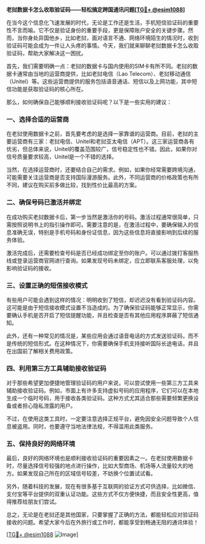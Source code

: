 **老挝数据卡怎么收取验证码——轻松搞定跨国通讯问题[[TG💪+ @esim1088](https://t.me/s/esim1088)]**

在当今这个信息化飞速发展的时代，无论是工作还是生活，手机短信验证码的重要性不言而喻。它不仅是验证身份的重要手段，更是保障账户安全的关键步骤。然而，当你身处异国他乡，比如老挝，面对语言不通、网络环境陌生的情况时，收到验证码可能会成为一件让人头疼的事情。今天，我们就来聊聊老挝数据卡怎么收取验证码，帮助大家解决这一困扰。

首先，我们需要明确一点：老挝的数据卡与国内使用的SIM卡有所不同。老挝的数据卡通常由当地的运营商提供，比如老挝电信（Lao Telecom）、老挝移动通信（Unitel）等。这些运营商提供的服务包括语音通话、短信以及上网功能，其中短信功能是获取验证码的核心所在。

那么，如何确保自己能够顺利接收验证码呢？以下是一些实用的建议：

### 一、选择合适的运营商

在老挝使用数据卡之前，首先要考虑的是选择一家靠谱的运营商。目前，老挝的主要运营商有三家：老挝电信、Unitel和老挝亚太电信（APT）。这三家运营商各有优劣，但总体来说，Unitel的覆盖范围较广，信号稳定性也不错。因此，如果你对信号质量要求较高，Unitel是一个不错的选择。

当然，在选择运营商时，还要结合自己的需求。例如，如果你经常需要跨境沟通，可能需要关注运营商是否支持国际漫游服务。此外，不同运营商的价格政策也有所不同，建议在购买前多做比较，找到性价比最高的方案。

### 二、确保号码已激活并绑定

在成功购买老挝数据卡后，第一步当然是激活你的号码。激活过程通常很简单，只需按照说明书上的指引操作即可。需要注意的是，在激活过程中，要确保输入的信息准确无误，特别是手机号码和身份证信息，因为这些信息将直接影响到后续的服务体验。

激活完成后，还需要检查号码是否已经成功绑定至你的账户。可以通过拨打客服热线或登录运营商官网进行查询。如果发现号码未绑定，应立即联系客服处理，以免影响验证码的接收。

### 三、设置正确的短信接收模式

有些用户可能会遇到这样的情况：明明收到了短信，却迟迟没有看到验证码内容。这可能是由于短信接收模式设置不当造成的。为了确保验证码能够正常显示，你需要确认手机是否开启了短信提醒功能，并且检查是否有其他应用程序屏蔽了短信通知。

此外，还有一种常见的情况是，某些应用会通过语音电话的方式发送验证码，而不是传统的短信形式。在这种情况下，你需要确保手机支持接听国际长途电话，并且在出国前了解相关费用政策。

### 四、利用第三方工具辅助接收验证码

对于那些希望更加便捷地管理验证码的用户来说，可以尝试使用一些第三方工具来辅助接收验证码。例如，市面上有许多支持虚拟号码的应用程序，它们可以在本地生成一个临时号码，用于接收各类验证码。这种方式尤其适合那些需要频繁更换设备或者担心隐私泄露的用户。

不过，在使用这类工具时，一定要注意选择正规平台，避免因安全问题导致个人信息被盗用。同时，也要遵守当地法律法规，不得滥用此类服务。

### 五、保持良好的网络环境

最后，良好的网络环境也是顺利接收验证码的重要因素之一。在老挝使用数据卡时，尽量选择信号较强的地点进行操作，比如大型商场、机场等人流量较大的地方。如果发现自己所在的区域信号较差，不妨换个位置试试看。

另外，随着科技的发展，现在有很多基于互联网的验证方式可供选择，比如微信、支付宝等平台提供的双重认证功能。这些方式不仅方便快捷，而且安全性更高，值得推荐给朋友们尝试。

总之，无论是在老挝还是其他国家，只要掌握了正确的方法，都能轻松应对验证码接收的问题。希望大家今后在外旅行或工作时，都能享受到畅通无阻的通讯体验！

[[TG💪+ @esim1088](https://t.me/s/esim1088) ![Image](https://i.postimg.cc/4NQfJmqS/Snipaste-2025-05-13-00-14-12.png)]